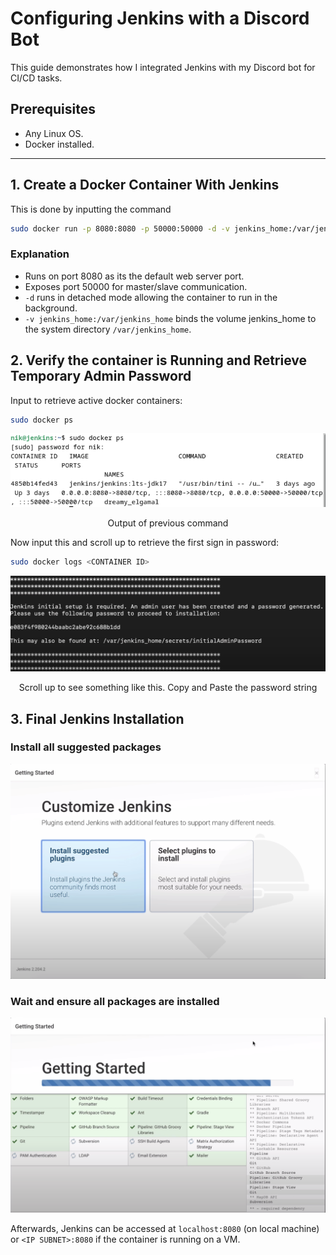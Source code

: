 # Configuring Jenkins with a Discord Bot

This guide demonstrates how I integrated Jenkins with my Discord bot for CI/CD tasks.

## Prerequisites

- Any Linux OS.
- Docker installed.

---

## 1. Create a Docker Container With Jenkins

This is done by inputting the command

```bash
sudo docker run -p 8080:8080 -p 50000:50000 -d -v jenkins_home:/var/jenkins_home jenkins/jenkins:lts
```

### Explanation

- Runs on port 8080 as its the default web server port.
- Exposes port 50000 for master/slave communication.
- `-d` runs in detached mode allowing the container to run in the background.
- `-v jenkins_home:/var/jenkins_home` binds the volume jenkins_home to the system directory `/var/jenkins_home`.

## 2. Verify the container is Running and Retrieve Temporary Admin Password

Input to retrieve active docker containers:

```bash
sudo docker ps
```

![docker ps](../../Images/Jenkins_Images/docker_ps.png)

<div align="center">
  <p>Output of previous command</p>
</div>

Now input this and scroll up to retrieve the first sign in password:

```bash
sudo docker logs <CONTAINER ID>
```

![password](../../Images/Jenkins_Images/docker_logs.png)

<div align="center">
  <p>Scroll up to see something like this. Copy and Paste the password string</p>
</div>

## 3. Final Jenkins Installation

### Install all suggested packages

![packages](../../Images/Jenkins_Images/docker_packages.png)

### Wait and ensure all packages are installed

![packages](../../Images/Jenkins_Images/packages_progress.png)

Afterwards, Jenkins can be accessed at `localhost:8080` (on local machine) or `<IP SUBNET>:8080` if the container is running on a VM.
